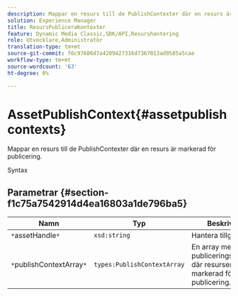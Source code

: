```yaml
---
description: Mappar en resurs till de PublishContexter där en resurs är markerad för publicering.
solution: Experience Manager
title: ResursPubliceraKontexter
feature: Dynamic Media Classic,SDK/API,Resurshantering
role: Utvecklare,Administratör
translation-type: tm+mt
source-git-commit: f6c97606d7a4209427316d7367013ad9585a5cae
workflow-type: tm+mt
source-wordcount: '63'
ht-degree: 0%

---
```



# AssetPublishContext{#assetpublishcontexts}

Mappar en resurs till de PublishContexter där en resurs är markerad för publicering.

Syntax

## Parametrar {#section-f1c75a7542914d4ea16803a1de796ba5}

| Namn | Typ | Beskrivning |
|---|---|---|
| `*`assetHandle`*` | `xsd:string` | Hantera tillgången. |
| `*`publishContextArray`*` | `types:PublishContextArray` | En array med publiceringskontexter där resursen är markerad för publicering. |

